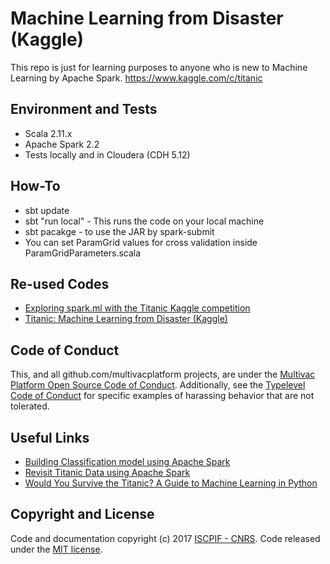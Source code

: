 # Machine Learning from Disaster (Kaggle)
This repo is just for learning purposes to anyone who is new to Machine Learning by Apache Spark.
https://www.kaggle.com/c/titanic

## Environment and Tests
* Scala 2.11.x
* Apache Spark 2.2
* Tests locally and in Cloudera (CDH 5.12)

## How-To
* sbt update
* sbt "run local" - This runs the code on your local machine
* sbt pacakge - to use the JAR by spark-submit 
* You can set ParamGrid values for cross validation inside ParamGridParameters.scala 

## Re-used Codes

* [Exploring spark.ml with the Titanic Kaggle competition](https://benfradet.github.io/blog/2015/12/16/Exploring-spark.ml-with-the-Titanic-Kaggle-competition)
* [Titanic: Machine Learning from Disaster (Kaggle)](https://databricks-prod-cloudfront.cloud.databricks.com/public/4027ec902e239c93eaaa8714f173bcfc/19095846306138/45566022600459/8071950455163429/latest.html)

## Code of Conduct

This, and all github.com/multivacplatform projects, are under the [Multivac Platform Open Source Code of Conduct](https://github.com/multivacplatform/code-of-conduct/blob/master/code-of-conduct.md). Additionally, see the [Typelevel Code of Conduct](http://typelevel.org/conduct) for specific examples of harassing behavior that are not tolerated.

## Useful Links

* [Building Classification model using Apache Spark](http://vishnuviswanath.com/spark_lr.html)
* [Revisit Titanic Data using Apache Spark](https://6chaoran.wordpress.com/2016/08/13/__trashed/)
* [Would You Survive the Titanic? A Guide to Machine Learning in Python](https://blog.socialcops.com/engineering/machine-learning-python/)

## Copyright and License

Code and documentation copyright (c) 2017 [ISCPIF - CNRS](http://iscpif.fr). Code released under the [MIT license](https://github.com/multivacplatform/multivac-kaggle-titanic/blob/master/LICENSE).
